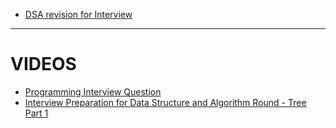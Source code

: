 * [DSA revision for Interview](http://www.columbia.edu/~jxz2101/#12)

---
# VIDEOS
* [Programming Interview Question](https://www.youtube.com/playlist?list=PLamzFoFxwoNjPfxzaWqs7cZGsPYy0x_gI)
* [Interview Preparation for Data Structure and Algorithm Round - Tree Part 1](https://www.youtube.com/watch?v=TpMmcEwW524&t=1793s)
